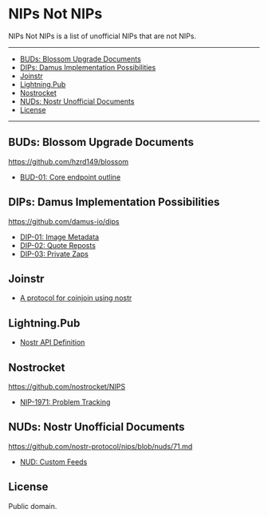 # NIPs Not NIPs

NIPs Not NIPs is a list of unofficial NIPs that are not NIPs.

---

- [BUDs: Blossom Upgrade Documents](#buds-blossom-upgrade-documents)
- [DIPs: Damus Implementation Possibilities](#dips-damus-implementation-possibilities)
- [Joinstr](#joinstr)
- [Lightning.Pub](#lightningpub)
- [Nostrocket](#nostrocket)
- [NUDs: Nostr Unofficial Documents](#nuds-nostr-unofficial-documents)
- [License](#license)

---

## BUDs: Blossom Upgrade Documents

https://github.com/hzrd149/blossom

- [BUD-01: Core endpoint outline](https://github.com/hzrd149/blossom/blob/master/buds/01.md)

## DIPs: Damus Implementation Possibilities

https://github.com/damus-io/dips

- [DIP-01: Image Metadata](https://github.com/damus-io/dips/blob/master/01.md)
- [DIP-02: Quote Reposts](https://github.com/damus-io/dips/blob/master/02.md)
- [DIP-03: Private Zaps](https://github.com/damus-io/dips/blob/master/03.md)

## Joinstr

- [A protocol for coinjoin using nostr](https://gitlab.com/1440000bytes/joinstr/-/blob/main/NIP.md)

## Lightning.Pub

- [Nostr API Definition](https://github.com/shocknet/Lightning.Pub/blob/master/proto/autogenerated/client.md)

## Nostrocket

https://github.com/nostrocket/NIPS

- [NIP-1971: Problem Tracking](https://github.com/nostrocket/NIPS/blob/main/Problems.md)

## NUDs: Nostr Unofficial Documents

https://github.com/nostr-protocol/nips/blob/nuds/71.md

- [NUD: Custom Feeds](https://wikifreedia.xyz/cip-01/97c70a44366a6535c1)

## License

Public domain.
